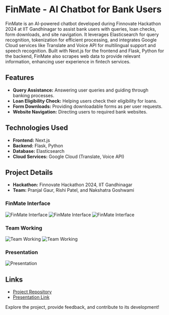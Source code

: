 # FinMate - AI Chatbot for Bank Users

FinMate is an AI-powered chatbot developed during Finnovate Hackathon 2024 at IIT Gandhinagar to assist bank users with queries, loan checks, form downloads, and site navigation. It leverages Elasticsearch for query recognition, tokenization for efficient processing, and integrates Google Cloud services like Translate and Voice API for multilingual support and speech recognition. Built with Next.js for the frontend and Flask, Python for the backend, FinMate also scrapes web data to provide relevant information, enhancing user experience in fintech services.

## Features

- **Query Assistance:** Answering user queries and guiding through banking processes.
- **Loan Eligibility Check:** Helping users check their eligibility for loans.
- **Form Downloads:** Providing downloadable forms as per user requests.
- **Website Navigation:** Directing users to required bank websites.

## Technologies Used

- **Frontend:** Next.js
- **Backend:** Flask, Python
- **Database:** Elasticsearch
- **Cloud Services:** Google Cloud (Translate, Voice API)

## Project Details

- **Hackathon:** Finnovate Hackathon 2024, IIT Gandhinagar
- **Team:** Pranjal Gaur, Rishi Patel, and Nakshatra Goshwami


### FinMate Interface
![FinMate Interface](https://github.com/pranjal15195gaur/Finmate-An-AI-Assistance-Chatbot/blob/main/Images/Interface%201.jpg)
![FinMate Interface](https://github.com/pranjal15195gaur/Finmate-An-AI-Assistance-Chatbot/blob/main/Images/Interface%202.jpg)
![FinMate Interface](https://github.com/pranjal15195gaur/Finmate-An-AI-Assistance-Chatbot/blob/main/Images/interface%203.jpg)


### Team Working
![Team Working](https://github.com/pranjal15195gaur/Finmate-An-AI-Assistance-Chatbot/blob/main/Images/Team%20working%201.jpg)
![Team Working](https://github.com/pranjal15195gaur/Finmate-An-AI-Assistance-Chatbot/blob/main/Images/team%20working%202.jpg)

### Presentation
![Presentation](https://github.com/pranjal15195gaur/Finmate-An-AI-Assistance-Chatbot/blob/main/Images/Presentation.jpg)


## Links

- [Project Repository](https://github.com/pranjal15195gaur/FInmate---AI-Assistance-Chatbot)
- [Presentation Link](https://www.canva.com/design/DAGKVIN0Rds/H3MvbPZ0b82pRSGiZyN-vg/edit?utm_content=DAGKVIN0Rds&utm_campaign=designshare&utm_medium=link2&utm_source=sharebutton)

Explore the project, provide feedback, and contribute to its development!
